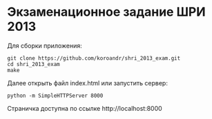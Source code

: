 Экзаменационное задание ШРИ 2013
==============

Для сборки приложения:

    git clone https://github.com/koroandr/shri_2013_exam.git
    cd shri_2013_exam
    make

Далее открыть файл index.html или запустить сервер:

    python -m SimpleHTTPServer 8000

Страничка доступна по ссылке http://localhost:8000